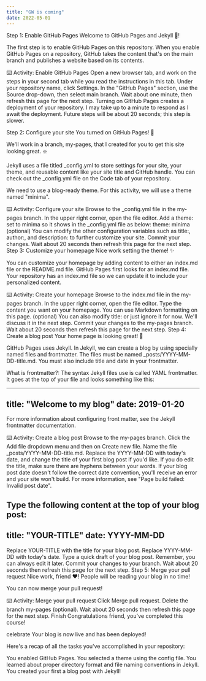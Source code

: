 ```yaml
---
title: "GW is coming"
date: 2022-05-01
---
```


Step 1: Enable GitHub Pages
Welcome to GitHub Pages and Jekyll 🎉!

The first step is to enable GitHub Pages on this repository. When you enable GitHub Pages on a repository, GitHub takes the content that's on the main branch and publishes a website based on its contents.

⌨️ Activity: Enable GitHub Pages
Open a new browser tab, and work on the steps in your second tab while you read the instructions in this tab.
Under your repository name, click Settings.
In the "GitHub Pages" section, use the Source drop-down, then select main branch.
Wait about one minute, then refresh this page for the next step.
Turning on GitHub Pages creates a deployment of your repository. I may take up to a minute to respond as I await the deployment. Future steps will be about 20 seconds; this step is slower.

Step 2: Configure your site
You turned on GitHub Pages! 🎉

We'll work in a branch, my-pages, that I created for you to get this site looking great. ❇️

Jekyll uses a file titled _config.yml to store settings for your site, your theme, and reusable content like your site title and GitHub handle. You can check out the _config.yml file on the Code tab of your repository.

We need to use a blog-ready theme. For this activity, we will use a theme named "minima".

⌨️ Activity: Configure your site
Browse to the _config.yml file in the my-pages branch.
In the upper right corner, open the file editor.
Add a theme: set to minima so it shows in the _config.yml file as below:
theme: minima
(optional) You can modify the other configuration variables such as title:, author:, and description: to further customize your site.
Commit your changes.
Wait about 20 seconds then refresh this page for the next step.
Step 3: Customize your homepage
Nice work setting the theme! ✨

You can customize your homepage by adding content to either an index.md file or the README.md file. GitHub Pages first looks for an index.md file. Your repository has an index.md file so we can update it to include your personalized content.

⌨️ Activity: Create your homepage
Browse to the index.md file in the my-pages branch.
In the upper right corner, open the file editor.
Type the content you want on your homepage. You can use Markdown formatting on this page.
(optional) You can also modify title: or just ignore it for now. We'll discuss it in the next step.
Commit your changes to the my-pages branch.
Wait about 20 seconds then refresh this page for the next step.
Step 4: Create a blog post
Your home page is looking great! 🤠

GitHub Pages uses Jekyll. In Jekyll, we can create a blog by using specially named files and frontmatter. The files must be named _posts/YYYY-MM-DD-title.md. You must also include title and date in your frontmatter.

What is frontmatter?: The syntax Jekyll files use is called YAML frontmatter. It goes at the top of your file and looks something like this:

---
title: "Welcome to my blog"
date: 2019-01-20
---
For more information about configuring front matter, see the Jekyll frontmatter documentation.

⌨️ Activity: Create a blog post
Browse to the my-pages branch.
Click the Add file dropdown menu and then on Create new file.
Name the file _posts/YYYY-MM-DD-title.md.
Replace the YYYY-MM-DD with today's date, and change the title of your first blog post if you'd like.
If you do edit the title, make sure there are hyphens between your words. If your blog post date doesn't follow the correct date convention, you'll receive an error and your site won't build. For more information, see "Page build failed: Invalid post date".

Type the following content at the top of your blog post:
---
title: "YOUR-TITLE"
date: YYYY-MM-DD
---
Replace YOUR-TITLE with the title for your blog post.
Replace YYYY-MM-DD with today's date.
Type a quick draft of your blog post. Remember, you can always edit it later.
Commit your changes to your branch.
Wait about 20 seconds then refresh this page for the next step.
Step 5: Merge your pull request
Nice work, friend ❤️! People will be reading your blog in no time!

You can now merge your pull request!

⌨️ Activity: Merge your pull request
Click Merge pull request.
Delete the branch my-pages (optional).
Wait about 20 seconds then refresh this page for the next step.
Finish
Congratulations friend, you've completed this course!

celebrate
Your blog is now live and has been deployed!

Here's a recap of all the tasks you've accomplished in your repository:

You enabled GitHub Pages.
You selected a theme using the config file.
You learned about proper directory format and file naming conventions in Jekyll.
You created your first a blog post with Jekyll!
